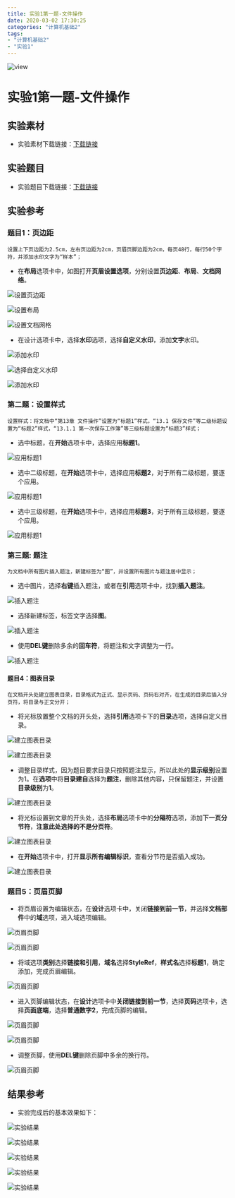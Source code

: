 ```yaml
---
title: 实验1第一题-文件操作
date: 2020-03-02 17:30:25
categories: "计算机基础2"
tags:
- "计算机基础2"
- "实验1"
---
```


![view](http://pic.baotienan.top/blog_picgo/实验1第一题-view.jpg)

<!--more-->

# 实验1第一题-文件操作

## 实验素材

- 实验素材下载链接：[下载链接](/download/实验1第一题素材.docx)

## 实验题目

- 实验题目下载链接：[下载链接](/download/实验1第一题题目.docx)

## 实验参考

### 题目1：页边距

`设置上下页边距为2.5cm，左右页边距为2cm，页眉页脚边距为2cm，每页48行，每行50个字符，并添加水印文字为“样本”； `

- 在**布局**选项卡中，如图打开**页眉设置选项**，分别设置**页边距**、**布局**、**文档网络**。

![设置页边距](http://pic.baotienan.top/blog_picgo/实验1第一题-第一题步骤1.png)

![设置布局](http://pic.baotienan.top/blog_picgo/实验1第一题-第一题步骤2.png)

![设置文档网格](http://pic.baotienan.top/blog_picgo/实验1第一题-第一题步骤3.png)

- 在设计选项卡中，选择**水印**选项，选择**自定义水印**，添加**文字**水印。

![添加水印](http://pic.baotienan.top/blog_picgo/实验1第一题-第一题步骤4.png)

![选择自定义水印](http://pic.baotienan.top/blog_picgo/实验1第一题-第一题步骤5.png)

![添加水印](http://pic.baotienan.top/blog_picgo/实验1第一题-第一题步骤6.png)

### 第二题：设置样式

`设置样式：将文档中“第13章 文件操作”设置为“标题1”样式，“13.1 保存文件”等二级标题设置为“标题2”样式，“13.1.1 第一次保存工作簿”等三级标题设置为“标题3”样式；`

- 选中标题，在**开始**选项卡中，选择应用**标题1**。

![应用标题1](http://pic.baotienan.top/blog_picgo/实验1第一题-第二题步骤1.png)

- 选中二级标题，在**开始**选项卡中，选择应用**标题2**，对于所有二级标题，要逐个应用。

![应用标题1](http://pic.baotienan.top/blog_picgo/实验1第一题-第二题步骤2.png)

- 选中三级标题，在**开始**选项卡中，选择应用**标题3**，对于所有三级标题，要逐个应用。

![应用标题1](http://pic.baotienan.top/blog_picgo/实验1第一题-第二题步骤3.png)

### 第三题: 题注

`为文档中所有图片插入题注，新建标签为“图”，并设置所有图片与题注居中显示；`

- 选中图片，选择**右键**插入题注，或者在**引用**选项卡中，找到**插入题注**。

![插入题注](http://pic.baotienan.top/blog_picgo/实验1第一题-第三题步骤1.png)

- 选择新建标签，标签文字选择**图**。

![插入题注](http://pic.baotienan.top/blog_picgo/实验1第一题-第三题步骤2.png)

- 使用**DEL键**删除多余的**回车符**，将题注和文字调整为一行。

![插入题注](http://pic.baotienan.top/blog_picgo/实验1第一题-第三题步骤3.png)

#### 题目4：图表目录

`在文档开头处建立图表目录，目录格式为正式、显示页码、页码右对齐，在生成的目录后插入分页符，将目录与正文分开；`

- 将光标放置整个文档的开头处，选择**引用**选项卡下的**目录**选项，选择自定义目录。

![建立图表目录](http://pic.baotienan.top/blog_picgo/实验1第一题-第四题步骤1.png)

![建立图表目录](http://pic.baotienan.top/blog_picgo/实验1第一题-第四题步骤3.png)

- 调整目录样式，因为题目要求目录只按照题注显示，所以此处的**显示级别**设置为1。在**选项**中将**目录建自**选择为**题注**，删除其他内容，只保留题注，并设置**目录级别**为**1**。

![建立图表目录](http://pic.baotienan.top/blog_picgo/实验1第一题-第四题步骤4.png)

- 将光标设置到文章的开头处，选择**布局**选项卡中的**分隔符**选项，添加**下一页分节符**，**注意此处选择的不是分页符**。

![建立图表目录](http://pic.baotienan.top/blog_picgo/实验1第一题-第四题步骤6.png)

- 在**开始**选项卡中，打开**显示所有编辑标识**，查看分节符是否插入成功。

![建立图表目录](http://pic.baotienan.top/blog_picgo/实验1第一题-第四题步骤7.png)

### 题目5：页眉页脚

- 将页眉设置为编辑状态，在**设计**选项卡中，关闭**链接到前一节**，并选择**文档部件**中的**域**选项，进入域选项编辑。

![页眉页脚](http://pic.baotienan.top/blog_picgo/实验1第一题-第五题步骤1.png)

![页眉页脚](http://pic.baotienan.top/blog_picgo/实验1第一题-第五题步骤2.png)

- 将域选项**类别**选择**链接和引用**，**域名**选择**StyleRef**，**样式名**选择**标题1**，确定添加，完成页眉编辑。

![页眉页脚](http://pic.baotienan.top/blog_picgo/实验1第一题-第五题步骤3.png)

- 进入页脚编辑状态，在**设计**选项卡中**关闭链接到前一节**，选择**页码**选项卡，选择**页面底端**，选择**普通数字2**，完成页脚的编辑。

![页眉页脚](http://pic.baotienan.top/blog_picgo/实验1第一题-第五题步骤4.png)

![页眉页脚](http://pic.baotienan.top/blog_picgo/实验1第一题-第五题步骤5.png)

- 调整页脚，使用**DEL键**删除页脚中多余的换行符。

![页眉页脚](http://pic.baotienan.top/blog_picgo/实验1第一题-第五题步骤6.png)

## 结果参考

- 实验完成后的基本效果如下：

![实验结果](http://pic.baotienan.top/blog_picgo/实验1第一题-效果1.png)

![实验结果](http://pic.baotienan.top/blog_picgo/实验1第一题-效果2.png)

![实验结果](http://pic.baotienan.top/blog_picgo/实验1第一题-效果3.png)

![实验结果](http://pic.baotienan.top/blog_picgo/实验1第一题-效果4.png)

![实验结果](http://pic.baotienan.top/blog_picgo/实验1第一题-效果5.png)